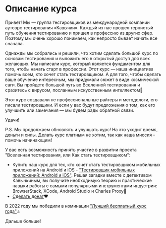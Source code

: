 # Описание курса
Привет! Мы — группа тестировщиков из международной компании аутсорс тестирования «Кавычки». Каждый из нас прошел тернистый путь обучения тестированию и пришел в профессию из других сфер. Поэтому мы очень хорошо понимаем, как непросто бывает начать все сначала.

Однажды мы собрались и решили, что хотим сделать большой курс по основам тестирования и выложить его в открытый доступ для всех желающих. Мы написали курс, который является фундаментом для того, чтобы начать старт в профессии. Этот курс — наша инициатива помочь всем, кто хочет стать тестировщиком. А для того, чтобы сделать ваше обучение интересным, мы придумали сюжет в виде космической саги. Вы пройдете большой путь во Вселенной тестирования и сразитесь с вирусом, посланным искусственным интеллектом🤖

Этот курс создавали не профессиональные райтеры и методологи, его писали тестировщики. И если у вас будут предложения о том, как его улучшить или замечания — мы будем рады обратной связи.

Удачи!

P.S.
Мы продолжаем обновлять и улучшать курс! На это уходит время, деньги и силы. Делать курс платным не хотим, так как наша миссия - помочь начинающим!

У вас есть возможность принять участие в развитии проекта "Вселенная тестирования, или Как стать тестировщиком":
+ Купить наш курс для тех, кто хочет стать тестировщиком мобильных приложений на Android и iOS - ["Тестировщик мобильных приложений: Android и iOS"](https://stepik.org/182328). Решая загадки вместе с детективом Кавычкиным, вы получите необходимую теорию и практические навыки работы с самыми популярными инструментами индустрии: BrowserStack, XCode, Android Studio и Charles Proxy📱
+ [Сделать донат](https://boosty.to/kavichki/donate)❤️

В 2022 году мы победили в номинации ["Лучший бесплатный курс года"](https://vk.com/wall-74099769_14642)🔝

Дальше больше!